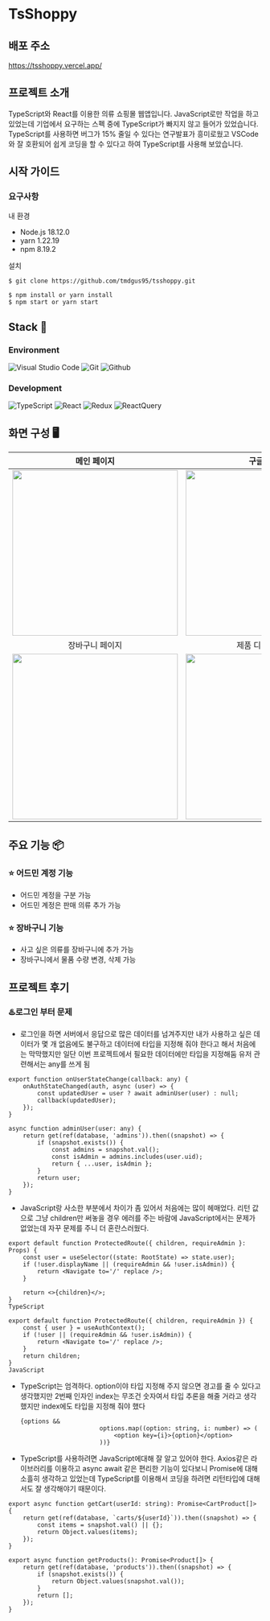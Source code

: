 # TsShoppy

## 배포 주소

<a>https://tsshoppy.vercel.app/</a>

## 프로젝트 소개

TypeScript와 React를 이용한 의류 쇼핑몰 웹앱입니다.
JavaScript로만 작업을 하고 있었는데 기업에서 요구하는 스펙 중에 TypeScript가 빠지지 않고 들어가 있었습니다.
TypeScript를 사용하면 버그가 15% 줄일 수 있다는 연구발표가 흥미로웠고 VSCode와 잘 호환되어 쉽게 코딩을 할 수 있다고 하여 TypeScript를 사용해 보았습니다.

## 시작 가이드

### 요구사항

내 환경

-   Node.js 18.12.0
-   yarn 1.22.19
-   npm 8.19.2

설치

```bash
$ git clone https://github.com/tmdgus95/tsshoppy.git
```

```
$ npm install or yarn install
$ npm start or yarn start
```

## Stack 🧹

### Environment

![Visual Studio Code](https://img.shields.io/badge/Visual%20Studio%20Code-007ACC?style=for-the-badge&logo=Visual%20Studio%20Code&logoColor=white)
![Git](https://img.shields.io/badge/Git-F05032?style=for-the-badge&logo=Git&logoColor=white)
![Github](https://img.shields.io/badge/GitHub-181717?style=for-the-badge&logo=GitHub&logoColor=white)

### Development

![TypeScript](https://img.shields.io/badge/TypeScript-3178C6?style=for-the-badge&logo=Typescript&logoColor=white)
![React](https://img.shields.io/badge/React-20232A?style=for-the-badge&logo=react&logoColor=61DAFB)
![Redux](https://img.shields.io/badge/Redux-764ABC?style=for-the-badge&logo=Redux&logoColor=61DAFB)
![ReactQuery](https://img.shields.io/badge/ReactQuery-FF4154?style=for-the-badge&logo=ReactQuery&logoColor=61DAFB)

## 화면 구성 🖥️

|                             메인 페이지                              |                                구글 로그인                                |
| :------------------------------------------------------------------: | :-----------------------------------------------------------------------: |
|     <img width="329" src="https://user-images.githubusercontent.com/118142479/233291301-01c1aee0-bee0-4749-8c24-29fc70d48d01.gif"/>      |       <img width="329" src="https://user-images.githubusercontent.com/118142479/233291105-d3ca5e3a-aa03-4b0e-94b5-d9f42cac71dc.gif"/>       |
|                           장바구니 페이지                            |                            제품 디테일 페이지                             |
| <img width="329" src="https://user-images.githubusercontent.com/118142479/233291307-7e6f173c-1ec9-4c70-a77f-a9979b56e3d7.gif"/> | <img width="329" src="https://user-images.githubusercontent.com/118142479/233291311-c3600d7b-72e0-4559-8704-4c0d87db1998.gif"/> |

## 주요 기능 📦

### ⭐️ 어드민 계정 기능

-   어드민 계정을 구분 가능
-   어드민 계정은 판매 의류 추가 가능

### ⭐️ 장바구니 기능

-   사고 싶은 의류를 장바구니에 추가 가능
-   장바구니에서 물품 수량 변경, 삭제 가능

## 프로젝트 후기

### ♨️로그인 부터 문제

-   로그인을 하면 서버에서 응답으로 많은 데이터를 넘겨주지만 내가 사용하고 싶은 데이터가 몇 개 없음에도 불구하고 데이터에 타입을 지정해 줘야 한다고 해서 처음에는 막막했지만 일단 이번 프로젝트에서 필요한 데이터에만 타입을 지정해둠 유저 관련해서는 any를 쓰게 됨

```
export function onUserStateChange(callback: any) {
    onAuthStateChanged(auth, async (user) => {
        const updatedUser = user ? await adminUser(user) : null;
        callback(updatedUser);
    });
}

async function adminUser(user: any) {
    return get(ref(database, 'admins')).then((snapshot) => {
        if (snapshot.exists()) {
            const admins = snapshot.val();
            const isAdmin = admins.includes(user.uid);
            return { ...user, isAdmin };
        }
        return user;
    });
}
```

-   JavaScript랑 사소한 부분에서 차이가 좀 있어서 처음에는 많이 헤매었다. 리턴 값으로 그냥 children만 써놓을 경우 에러를 주는 바람에 JavaScript에서는 문제가 없었는데 자꾸 문제를 주니 더 혼란스러웠다.

```
export default function ProtectedRoute({ children, requireAdmin }: Props) {
    const user = useSelector((state: RootState) => state.user);
    if (!user.displayName || (requireAdmin && !user.isAdmin)) {
        return <Navigate to='/' replace />;
    }

    return <>{children}</>;
}
TypeScript
```

```
export default function ProtectedRoute({ children, requireAdmin }) {
    const { user } = useAuthContext();
    if (!user || (requireAdmin && !user.isAdmin)) {
        return <Navigate to='/' replace />;
    }
    return children;
}
JavaScript
```

-   TypeScript는 엄격하다. option이야 타입 지정해 주지 않으면 경고를 줄 수 있다고 생각했지만 2번째 인자인 index는 무조건 숫자여서 타입 추론을 해줄 거라고 생각했지만 index에도 타입을 지정해 줘야 했다
    ```
    {options &&
                          options.map((option: string, i: number) => (
                              <option key={i}>{option}</option>
                          ))}
    ```
-   TypeScript를 사용하려면 JavaScript에대해 잘 알고 있어야 한다. Axios같은 라이브러리를 이용하고 async await 같은 편리한 기능이 있다보니 Promise에 대해 소흘히 생각하고 있었는데 TypeScript를 이용해서 코딩을 하려면 리턴타입에 대해서도 잘 생각해야기 때문이다.

```
export async function getCart(userId: string): Promise<CartProduct[]> {
    return get(ref(database, `carts/${userId}`)).then((snapshot) => {
        const items = snapshot.val() || {};
        return Object.values(items);
    });
}

export async function getProducts(): Promise<Product[]> {
    return get(ref(database, 'products')).then((snapshot) => {
        if (snapshot.exists()) {
            return Object.values(snapshot.val());
        }
        return [];
    });
}
```
